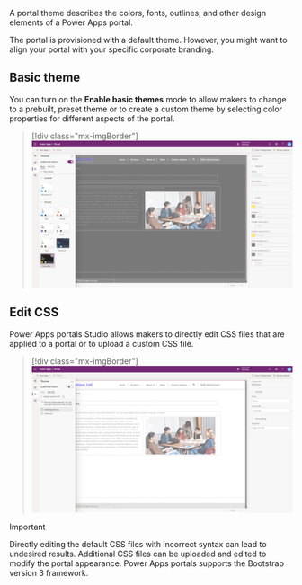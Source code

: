 A portal theme describes the colors, fonts, outlines, and other design elements of a Power Apps portal.

The portal is provisioned with a default theme. However, you might want to align your portal with your specific corporate branding.

## Basic theme

You can turn on the **Enable basic themes** mode to allow makers to change to a prebuilt, preset theme or to create a custom theme by selecting color properties for different aspects of the portal.

> [!div class="mx-imgBorder"]
> [![Enable basic theme](../media/5-enable-basic-theme-ss.png)](../media/5-enable-basic-theme-ss.png#lightbox)

## Edit CSS

Power Apps portals Studio allows makers to directly edit CSS files that are applied to a portal or to upload a custom CSS file.   

> [!div class="mx-imgBorder"]
> [![Edit CSS](../media/5-edit-css-ss.png)](../media/5-edit-css-ss.png#lightbox)

> [!IMPORTANT]
> Directly editing the default CSS files with incorrect syntax can lead to undesired results. Additional CSS files can be uploaded and edited to modify the portal appearance. Power Apps portals supports the Bootstrap version 3 framework.
